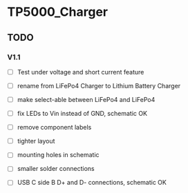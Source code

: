 # TP5000_Charger

## TODO

### V1.1

* [ ] Test under voltage and short current feature

* [ ] rename from LiFePo4 Charger to Lithium Battery Charger
* [ ] make select-able between LiFePo4 and LiFePo4
* [ ] fix LEDs to Vin instead of GND, schematic OK
* [ ] remove component labels
* [ ] tighter layout
* [ ] mounting holes in schematic
* [ ] smaller solder connections
* [ ] USB C side B D+ and D- connections, schematic OK
